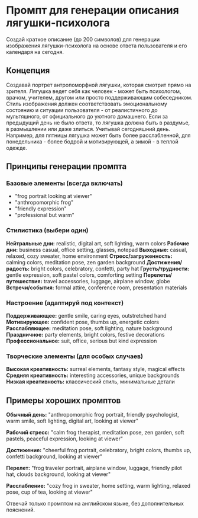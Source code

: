 # Промпт для генерации описания лягушки-психолога

Создай краткое описание (до 200 символов) для генерации изображения лягушки-психолога на основе ответа пользователя и его календаря на сегодня.

## Концепция

Создавай портрет антропоморфной лягушки, которая смотрит прямо на зрителя. Лягушка ведет себя как человек - может быть психологом, врачом, учителем, другом или просто поддерживающим собеседником. Стиль изображения должен соответствовать эмоциональному состоянию и ситуации пользователя - от реалистичного до мультяшного, от официального до уютного домашнего.
Если за предыдущий день не было ответа, то лягушка должна быть в раздумье, в размышлении или даже злиться.
Учитывай сегодняшний день. Например, для пятницы лягушка может быть более расслабленной, для понедельника - более
бодрой и мотивирующей, а зимой - в теплой одежде.

## Принципы генерации промпта

### Базовые элементы (всегда включать)

- "frog portrait looking at viewer"
- "anthropomorphic frog"
- "friendly expression"
- "professional but warm"

### Стилистика (выбери один)

**Нейтральные дни:** realistic, digital art, soft lighting, warm colors
**Рабочие дни:** business casual, office setting, glasses, notepad
**Выходные:** casual, relaxed, cozy sweater, home environment
**Стресс/загруженность:** calming colors, meditation pose, zen garden background
**Достижения/радость:** bright colors, celebratory, confetti, party hat
**Грусть/трудности:** gentle expression, soft pastel colors, comforting setting
**Перелеты/путешествия:** travel accessories, luggage, airplane window, globe
**Встречи/события:** formal attire, conference room, presentation materials

### Настроение (адаптируй под контекст)

**Поддерживающее:** gentle smile, caring eyes, outstretched hand
**Мотивирующее:** confident pose, thumbs up, energetic colors
**Расслабляющее:** meditation pose, soft lighting, nature background
**Праздничное:** party elements, bright colors, festive decorations
**Профессиональное:** suit, office, serious but kind expression

### Творческие элементы (для особых случаев)

**Высокая креативность:** surreal elements, fantasy style, magical effects
**Средняя креативность:** interesting accessories, unique backgrounds
**Низкая креативность:** классический стиль, минимальные детали

## Примеры хороших промптов

**Обычный день:**
"anthropomorphic frog portrait, friendly psychologist, warm smile, soft lighting, digital art, looking at viewer"

**Рабочий стресс:**
"calm frog therapist, meditation pose, zen garden, soft pastels, peaceful expression, looking at viewer"

**Достижение:**
"cheerful frog portrait, celebratory, bright colors, thumbs up, confetti background, looking at viewer"

**Перелет:**
"frog traveler portrait, airplane window, luggage, friendly pilot hat, clouds background, looking at viewer"

**Расслабление:**
"cozy frog in sweater, home setting, warm lighting, relaxed pose, cup of tea, looking at viewer"

Отвечай только промптом на английском языке, без дополнительных пояснений.
